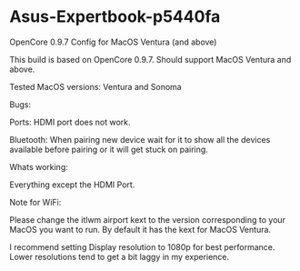 # Asus-Expertbook-p5440fa
OpenCore 0.9.7 Config for MacOS Ventura (and above)

This build is based on OpenCore 0.9.7. Should support MacOS Ventura and above.

Tested MacOS versions: Ventura and Sonoma



Bugs:

Ports: HDMI port does not work.

Bluetooth: When pairing new device wait for it to show all the devices available before pairing or it will get stuck on pairing.



Whats working:

Everything except the HDMI Port.



Note for WiFi: 

Please change the itlwm airport kext to the version corresponding to your MacOS you want to run. By default it has the kext for MacOS Ventura.

I recommend setting Display resolution to 1080p for best performance. Lower resolutions tend to get a bit laggy in my experience.

